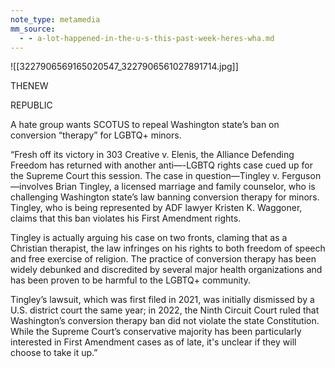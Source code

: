 ```yaml
---
note_type: metamedia
mm_source:
  - - a-lot-happened-in-the-u-s-this-past-week-heres-wha.md
---
```


![[3227906569165020547_3227906561027891714.jpg]]

THENEW

REPUBLIC

A hate group wants SCOTUS to repeal
Washington state’s ban on conversion
“therapy” for LGBTQ+ minors.

“Fresh off its victory in 303 Creative v. Elenis, the Alliance
Defending Freedom has returned with another anti—-LGBTQ
rights case cued up for the Supreme Court this session.
The case in question—Tingley v. Ferguson—involves Brian
Tingley, a licensed marriage and family counselor, who is
challenging Washington state’s law banning conversion
therapy for minors. Tingley, who is being represented by
ADF lawyer Kristen K. Waggoner, claims that this ban
violates his First Amendment rights.

Tingley is actually arguing his case on two fronts, claming
that as a Christian therapist, the law infringes on his rights
to both freedom of speech and free exercise of religion. The
practice of conversion therapy has been widely debunked
and discredited by several major health organizations and
has been proven to be harmful to the LGBTQ+ community.

Tingley’s lawsuit, which was first filed in 2021, was initially
dismissed by a U.S. district court the same year; in 2022,
the Ninth Circuit Court ruled that Washington’s conversion
therapy ban did not violate the state Constitution. While the
Supreme Court’s conservative majority has been
particularly interested in First Amendment cases as of late,
it's unclear if they will choose to take it up.”

